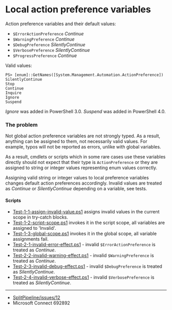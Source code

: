 # Local action preference variables

Action preference variables and their default values:

- `$ErrorActionPreference` *Continue*
- `$WarningPreference` *Continue*
- `$DebugPreference` *SilentlyContinue*
- `$VerbosePreference` *SilentlyContinue*
- `$ProgressPreference` *Continue*

Valid values:

    PS> [enum]::GetNames([System.Management.Automation.ActionPreference])
    SilentlyContinue
    Stop
    Continue
    Inquire
    Ignore
    Suspend

*Ignore* was added in PowerShell 3.0. *Suspend* was added in PowerShell 4.0.

### The problem

Not global action preference variables are not strongly typed. As a result,
anything can be assigned to them, not necessarily valid values. For example,
typos will not be reported as errors, unlike with global variables.

As a result, cmdlets or scripts which in some rare cases use these variables
directly should not expect that their type is `ActionPreference` or they are
assigned to string or integer values representing enum values correctly.

Assigning valid string or integer values to local preference variables changes
default action preferences accordingly. Invalid values are treated as
*Continue* or *SilentlyContinue* depending on a variable, see tests.

#### Scripts

- [Test-1-1-assign-invalid-value.ps1](Test-1-1-assign-invalid-value.ps1) assigns invalid values in the current scope in try-catch blocks.
- [Test-1-2-script-scope.ps1](Test-1-2-script-scope.ps1) invokes it in the script scope, all variables are assigned to 'Invalid'.
- [Test-1-3-global-scope.ps1](Test-1-3-global-scope.ps1) invokes it in the global scope, all variable assignments fail.
- [Test-2-1-invalid-error-effect.ps1](Test-2-1-invalid-error-effect.ps1) - invalid `$ErrorActionPreference` is treated as *Continue*.
- [Test-2-2-invalid-warning-effect.ps1](Test-2-2-invalid-warning-effect.ps1) - invalid `$WarningPreference` is treated as *Continue*.
- [Test-2-3-invalid-debug-effect.ps1](Test-2-3-invalid-debug-effect.ps1) - invalid `$DebugPreference` is treated as *SilentlyContinue*.
- [Test-2-4-invalid-verbose-effect.ps1](Test-2-4-invalid-verbose-effect.ps1) - invalid `$VerbosePreference` is treated as *SilentlyContinue*.

---

- [SplitPipeline/issues/12](https://github.com/nightroman/SplitPipeline/issues/12)
- Microsoft Connect 692892
